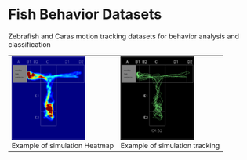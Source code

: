 # Fish Behavior Datasets
Zebrafish and Caras motion tracking datasets for behavior analysis and classification

<table><tr>
<tr>
<td valign="bottom">
<img src="./trace_simulation/Trial01_heatmap.png" width="150"><br>
Example of simulation Heatmap
</td>
<td valign="bottom">
<img src="./trace_simulation/Trial01_tracking.png" width="150"><br>
Example of simulation tracking
</td>
</tr></table>